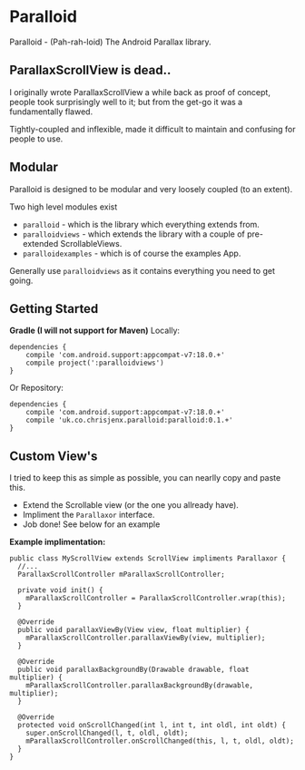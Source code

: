 Paralloid
=========

Paralloid - (Pah-rah-loid) The Android Parallax library.

ParallaxScrollView is dead..
----------------------------

I originally wrote ParallaxScrollView a while back as proof of concept, people took surprisingly well to it;
but from the get-go it was a fundamentally flawed.

Tightly-coupled and inflexible, made it difficult to maintain and confusing for people to use.

Modular
-------

Paralloid is designed to be modular and very loosely coupled (to an extent).

Two high level modules exist

- `paralloid` - which is the library which everything extends from.
- `paralloidviews` - which extends the library with a couple of pre-extended ScrollableViews.
- `paralloidexamples` - which is of course the examples App.

Generally use `paralloidviews` as it contains everything you need to get going.

Getting Started
---------------

__Gradle (I will not support for Maven)__
Locally:

    dependencies {
	    compile 'com.android.support:appcompat-v7:18.0.+'
        compile project(':paralloidviews')
    }
    
Or Repository:

    dependencies {
    	compile 'com.android.support:appcompat-v7:18.0.+'
        compile 'uk.co.chrisjenx.paralloid:paralloid:0.1.+'
    }


Custom View's
-------------

I tried to keep this as simple as possible, you can nearlly copy and paste this.

- Extend the Scrollable view (or the one you allready have).
- Impliment the `Parallaxor` interface.
- Job done! See below for an example

__Example implimentation:__
    
    public class MyScrollView extends ScrollView impliments Parallaxor {
      //...
      ParallaxScrollController mParallaxScrollController;
      
      private void init() {
        mParallaxScrollController = ParallaxScrollController.wrap(this);
      }
      
      @Override
      public void parallaxViewBy(View view, float multiplier) {
        mParallaxScrollController.parallaxViewBy(view, multiplier);
      }
      
      @Override
      public void parallaxBackgroundBy(Drawable drawable, float multiplier) {
        mParallaxScrollController.parallaxBackgroundBy(drawable, multiplier);
      }
      
      @Override
      protected void onScrollChanged(int l, int t, int oldl, int oldt) {
        super.onScrollChanged(l, t, oldl, oldt);
        mParallaxScrollController.onScrollChanged(this, l, t, oldl, oldt);
      }
    }
    
    
